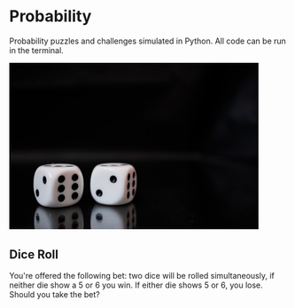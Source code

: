 


# Probability
Probability puzzles and challenges simulated in Python. All code can be run in the terminal.




[<img alt="alt_text" width="450px" src="https://raw.githubusercontent.com/samueldtodd/probability/main/readme_images/pexels-adam-fejes-4668244.jpeg" />](https://github.com/samueldtodd/probability/blob/main/dice_roll.py)

## Dice Roll

You're offered the following bet: two dice will be rolled simultaneously, if neither die show a 5 or 6 you win. If either die shows 5 or 6, you lose. Should you take the bet?
